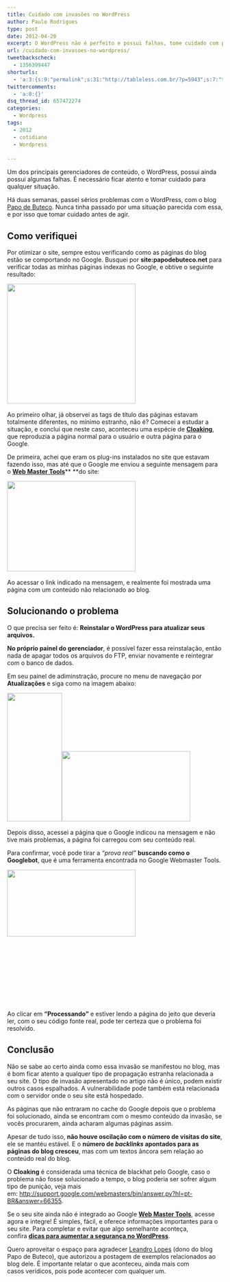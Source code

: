 ```yaml
---
title: Cuidado com invasões no WordPress
author: Paulo Rodrigues
type: post
date: 2012-04-20
excerpt: O WordPress não é perfeito e possui falhas, tome cuidado com possíveis invasões.
url: /cuidado-com-invasoes-no-wordpress/
tweetbackscheck:
  - 1356399447
shorturls:
  - 'a:3:{s:9:"permalink";s:31:"http://tableless.com.br/?p=5943";s:7:"tinyurl";s:26:"http://tinyurl.com/dyocp2d";s:4:"isgd";s:19:"http://is.gd/UkH7QV";}'
twittercomments:
  - 'a:0:{}'
dsq_thread_id: 657472274
categories:
  - Wordpress
tags:
  - 2012
  - cotidiano
  - Wordpress

---
```

Um dos principais gerenciadores de conteúdo, o WordPress, possui ainda possui algumas falhas. É necessário ficar atento e tomar cuidado para qualquer situação.

Há duas semanas, passei sérios problemas com o WordPress, com o blog [Papo de Buteco][1]. Nunca tinha passado por uma situação parecida com essa, e por isso que tomar cuidado antes de agir.

## Como verifiquei

Por otimizar o site, sempre estou verificando como as páginas do blog estão se comportando no Google. Busquei por **site:papodebuteco.net** para verificar todas as minhas páginas indexas no Google, e obtive o seguinte resultado:

[<img class="alignnone size-medium wp-image-5948" src="https://raw.githubusercontent.com/diegoeis/tableless-static-images/master/2012/04/serp-papo-de-buteco-300x280.png" alt="" width="300" height="280" srcset="uploads/2012/04/serp-papo-de-buteco-300x280.png 300w, uploads/2012/04/serp-papo-de-buteco.png 800w" sizes="(max-width: 300px) 100vw, 300px" />][2]

Ao primeiro olhar, já observei as tags de título das páginas estavam totalmente diferentes, no mínimo estranho, não é? Comecei a estudar a situação, e conclui que neste caso, aconteceu uma espécie de **[Cloaking][3]**, que reproduzia a página normal para o usuário e outra página para o Google.

De primeira, achei que eram os plug-ins instalados no site que estavam fazendo isso, mas até que o Google me enviou a seguinte mensagem para o **[Web Master Tools][4]**** **do site:

[<img class="alignnone size-medium wp-image-5951" src="https://raw.githubusercontent.com/diegoeis/tableless-static-images/master/2012/04/mensagem-google-300x211.png" alt="" width="300" height="211" srcset="uploads/2012/04/mensagem-google-300x211.png 300w, uploads/2012/04/mensagem-google.png 1000w" sizes="(max-width: 300px) 100vw, 300px" />][5]

Ao acessar o link indicado na mensagem, e realmente foi mostrada uma página com um conteúdo não relacionado ao blog.

## Solucionando o problema

O que precisa ser feito é: **Reinstalar o WordPress para atualizar seus arquivos.**

**No próprio painel do gerenciador**, é possível fazer essa reinstalação, então nada de apagar todos os arquivos do FTP, enviar novamente e reintegrar com o banco de dados.

Em seu painel de adiminstração, procure no menu de navegação por **Atualizações** e siga como na imagem abaixo:

[<img class="alignnone size-medium wp-image-5944" src="https://raw.githubusercontent.com/diegoeis/tableless-static-images/master/2012/04/menu-navegacao-128x300.png" alt="" width="128" height="300" srcset="uploads/2012/04/menu-navegacao-128x300.png 128w, uploads/2012/04/menu-navegacao.png 286w" sizes="(max-width: 128px) 100vw, 128px" />][6][<img class="alignright size-medium wp-image-5953" src="https://raw.githubusercontent.com/diegoeis/tableless-static-images/master/2012/04/reinstalando-wordpress-300x164.png" alt="" width="300" height="164" srcset="uploads/2012/04/reinstalando-wordpress-300x164.png 300w, uploads/2012/04/reinstalando-wordpress.png 800w" sizes="(max-width: 300px) 100vw, 300px" />][7]

Depois disso, acessei a página que o Google indicou na mensagem e não tive mais problemas, a página foi carregou com seu conteúdo real.

Para confirmar, você pode tirar a _“prova real”_ **buscando como o Googlebot**, que é uma ferramenta encontrada no Google Webmaster Tools.

[<img class="size-medium wp-image-5945 alignleft" src="https://raw.githubusercontent.com/diegoeis/tableless-static-images/master/2012/04/gwmt-1-300x156.png" alt="" width="300" height="156" srcset="uploads/2012/04/gwmt-1-300x156.png 300w, uploads/2012/04/gwmt-1-1024x535.png 1024w, uploads/2012/04/gwmt-1.png 1423w" sizes="(max-width: 300px) 100vw, 300px" />][8]

&nbsp;

&nbsp;

&nbsp;

&nbsp;

&nbsp;

Ao clicar em **“Processando”** e estiver lendo a página do jeito que deveria ler, com o seu código fonte real, pode ter certeza que o problema foi resolvido.

## Conclusão

Não se sabe ao certo ainda como essa invasão se manifestou no blog, mas é bom ficar atento a qualquer tipo de propagação estranha relacionada a seu site. O tipo de invasão apresentado no artigo não é único, podem existir outros casos espalhados. A vulnerabilidade pode também está relacionada com o servidor onde o seu site está hospedado.

As páginas que não entraram no cache do Google depois que o problema foi solucionado, ainda se encontram com o mesmo conteúdo da invasão, se vocês procurarem, ainda acharam algumas páginas assim.

Apesar de tudo isso, **não houve oscilação com o número de visitas do site**, ele se mantéu estável. E o **número de _backlinks_ apontados para as páginas do blog cresceu**, mas com um textos âncora sem relação ao conteúdo real do blog.

O **Cloaking** é considerada uma técnica de blackhat pelo Google, caso o problema não fosse solucionado a tempo, o blog poderia ser sofrer algum tipo de punição, veja mais em: <http://support.google.com/webmasters/bin/answer.py?hl=pt-BR&answer=66355>.

Se o seu site ainda não é integrado ao Google **[Web Master Tools][9]**, acesse agora e integre! É simples, fácil, e oferece informações importantes para o seu site. Para completar e evitar que algo semelhante aconteça, confira **[dicas para aumentar a segurança no WordPress][10]**.

Quero aproveitar o espaço para agradecer [Leandro Lopes][11] (dono do blog Papo de Buteco), que autorizou a postagem de exemplos relacionados ao blog dele. É importante relatar o que aconteceu, ainda mais com casos verídicos, pois pode acontecer com qualquer um.

 [1]: http://papodebuteco.net
 [2]: https://raw.githubusercontent.com/diegoeis/tableless-static-images/master/2012/04/serp-papo-de-buteco.png
 [3]: http://www.mestreseo.com.br/black-hat/cloaking-aplicacao-scripts-blackhat-e-questoes-eticas "Cloaking"
 [4]: https://www.google.com/webmasters/tools
 [5]: https://raw.githubusercontent.com/diegoeis/tableless-static-images/master/2012/04/mensagem-google.png
 [6]: https://raw.githubusercontent.com/diegoeis/tableless-static-images/master/2012/04/menu-navegacao.png
 [7]: https://raw.githubusercontent.com/diegoeis/tableless-static-images/master/2012/04/reinstalando-wordpress.png
 [8]: https://raw.githubusercontent.com/diegoeis/tableless-static-images/master/2012/04/gwmt-1.png
 [9]: https://www.google.com/webmasters/tools/
 [10]: http://webperfeita.com/10-dicas-para-aumentar-a-seguranca-do-wordpress/
 [11]: http://twitter.com/#!/papodebuteco